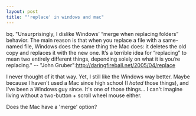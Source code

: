 ```yaml
--- 
layout: post
title: "'replace' in windows and mac"
---
```

bq. "Unsurprisingly, I dislike Windows’ “merge when replacing folders” behavior. The main reason is that when you replace a file with a same-named file, Windows does the same thing the Mac does: it deletes the old copy and replaces it with the new one. It’s a terrible idea for “replacing” to mean two entirely different things, depending solely on what it is you’re replacing." -- "John Gruber":http://daringfireball.net/2005/04/replace

I never thought of it that way.  Yet, I still like the Windows way better.  Maybe because I haven't used a Mac since high school (I *hated* those things), and I've been a Windows guy since.  It's one of those things... I can't imagine living without a two-button + scroll wheel mouse either.

Does the Mac have a 'merge' option?
